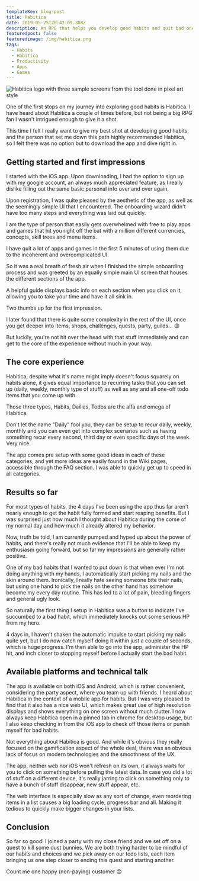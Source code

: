 ```yaml
---
templateKey: blog-post
title: Habitica
date: 2019-05-25T20:42:09.308Z
description: An RPG that helps you develop good habits and quit bad ones
featuredpost: false
featuredimage: /img/habitica.png
tags:
  - Habits
  - Habitica
  - Productivity
  - Apps
  - Games
---
```

![Habitica logo with three sample screens from the tool done in pixel art style](/img/habitica.png "Habitica")

One of the first stops on my journey into exploring good habits is Habitica. I have heard about Habitica a couple of times before, but not being a big RPG fan I wasn't intrigued enough to give it a shot.

This time I felt I really want to give my best shot at developing good habits, and the person that set me down this path highly recommended Habitica, so I felt there was no option but to download the app and dive right in.



## Getting started and first impressions

I started with the iOS app. Upon downloading, I had the option to sign up with my google account, an always much appreciated feature, as I really dislike filling out the same basic personal info over and over again.

Upon registration, I was quite pleased by the aesthetic of the app, as well as the seemingly simple UI that I encountered. The onboarding wizard didn't have too many steps and everything was laid out quickly.

I am the type of person that easily gets overwhelmed with free to play apps and games that hit you right off the bat with a million different currencies, concepts, skill trees and menu items.

I have quit a lot of apps and games in the first 5 minutes of using them due to the incoherent and overcomplicated UI.

So it was a real breath of fresh air when I finished the simple onboarding process and was greeted by an equally simple main UI screen that houses the different sections of the app.

A helpful guide displays basic info on each section when you click on it, allowing you to take your time and have it all sink in.

Two thumbs up for the first impression.

I later found that there is quite some complexity in the rest of the UI, once you get deeper into items, shops, challenges, quests, party, guilds... 😩

But luckily, you're not hit over the head with that stuff immediately and can get to the core of the experience without much in your way.



## The core experience

Habitica, despite what it's name might imply doesn't focus squarely on habits alone, it gives equal importance to recurring tasks that you can set up (daily, weekly, monthly type of stuff) as well as any and all one-off todo items that you come up with.

Those three types, Habits, Dailies, Todos are the alfa and omega of Habitica.

Don't let the name "Daily" fool you, they can be setup to recur daily, weekly, monthly and you can even get into complex scenarios such as having something recur every second, third day or even specific days of the week. Very nice.

The app comes pre setup with some good ideas in each of these categories, and yet more ideas are easily found in the Wiki pages, accessible through the FAQ section. I was able to quickly get up to speed in all categories.



## Results so far

For most types of habits, the 4 days I've been using the app thus far aren't nearly enough to get the habit fully formed and start reaping benefits. But I was surprised just how much I thought about Habitica during the corse of my normal day and how much it already altered my behavior.

Now, truth be told, I am currently pumped and hyped up about the power of habits, and there's really not much evidence that I'll be able to keep my enthusiasm going forward, but so far my impressions are generally rather positive.

One of my bad habits that I wanted to put down is that when ever I'm not doing anything with my hands, I automatically start picking my nails and the skin around them. Ironically, I really hate seeing someone bite their nails, but using one hand to pick the nails on the other hand has somehow become my every day routine. This has led to a lot of pain, bleeding fingers and general ugly look.

So naturally the first thing I setup in Habitica was a button to indicate I've succumbed to a bad habit, which immediately knocks out some serious HP from my hero.

4 days in, I haven't shaken the automatic impulse to start picking my nails quite yet, but I do now catch myself doing it within just a couple of seconds, which is huge progress. I'm then able to go into the app, administer the HP hit, and inch closer to stopping myself before I actually start the bad habit.



## Available platforms and technical talk

The app is available on both iOS and Android, which is rather convenient, considering the party aspect, where you team up with friends. I heard about Habitica in the context of  a mobile app for habits. But I was very pleased to find that it also has a nice web UI, which makes great use of high resolution displays and shows everything on one screen without much clutter. I now always keep Habitica open in a pinned tab in chrome for desktop usage, but I also keep checking in from the iOS app to check off those items or punish myself for bad habits.

Not everything about Habitica is good. And while it's obvious they  really focused  on the gamification aspect of the whole deal, there was an obvious lack of focus on modern technologies and the smoothness of the UX.

The app, neither web nor iOS won't refresh on its own, it always waits for you to click on something before pulling the latest data. In case you did a lot of stuff on a different device, it's really jarring to click on something only to have a bunch of stuff disappear, new stuff appear, etc.

The web interface is especially slow as any sort of change, even reordering items in a list causes a big loading cycle, progress bar and all. Making it tedious to quickly make bigger changes in your lists.



## Conclusion

So far so good! I joined a party with my close friend and we set off on a quest to kill some dust bunnies. We are both trying harder to be mindful of our habits and choices and we pick away on our todo lists, each item bringing us one step closer to ending this quest and starting another.



Count me one happy (non-paying) customer 😊
